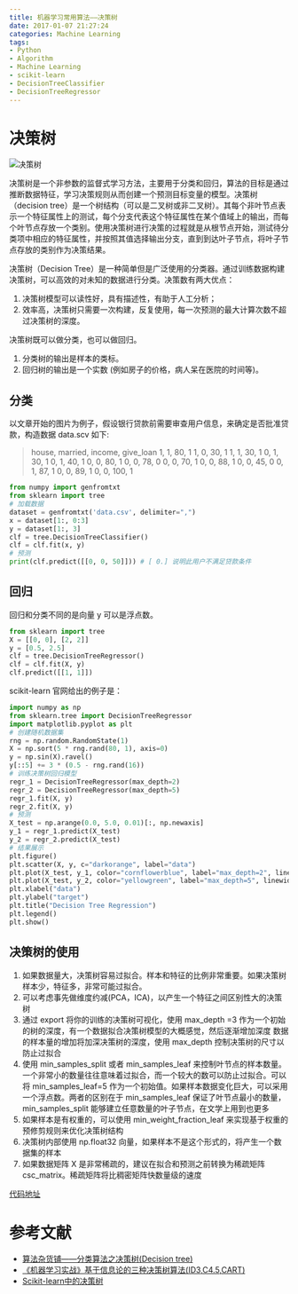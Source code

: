 ```yaml
---
title: 机器学习常用算法——决策树
date: 2017-01-07 21:27:24
categories: Machine Learning
tags:
- Python
- Algorithm
- Machine Learning
- scikit-learn
- DecisionTreeClassifier
- DecisionTreeRegressor
---
```

# 决策树

<img src="/assets/img/决策树.png" alt="决策树">

决策树是一个非参数的监督式学习方法，主要用于分类和回归，算法的目标是通过推断数据特征，学习决策规则从而创建一个预测目标变量的模型。决策树（decision tree）是一个树结构（可以是二叉树或非二叉树）。其每个非叶节点表示一个特征属性上的测试，每个分支代表这个特征属性在某个值域上的输出，而每个叶节点存放一个类别。使用决策树进行决策的过程就是从根节点开始，测试待分类项中相应的特征属性，并按照其值选择输出分支，直到到达叶子节点，将叶子节点存放的类别作为决策结果。
<!-- more -->
决策树（Decision Tree）是一种简单但是广泛使用的分类器。通过训练数据构建决策树，可以高效的对未知的数据进行分类。决策数有两大优点：
1. 决策树模型可以读性好，具有描述性，有助于人工分析；
2. 效率高，决策树只需要一次构建，反复使用，每一次预测的最大计算次数不超过决策树的深度。

决策树既可以做分类，也可以做回归。
1. 分类树的输出是样本的类标。
2. 回归树的输出是一个实数 (例如房子的价格，病人呆在医院的时间等)。	

## 分类

以文章开始的图片为例子，假设银行贷款前需要审查用户信息，来确定是否批准贷款，构造数据 data.scv 如下:

> house, married, income, give_loan
1, 1, 80, 1
1, 0, 30, 1
1, 1, 30, 1
0, 1, 30, 1
0, 1, 40, 1
0, 0, 80, 1
0, 0, 78, 0
0, 0, 70, 1
0, 0, 88, 1
0, 0, 45, 0
0, 1, 87, 1
0, 0, 89, 1
0, 0, 100, 1

```python
from numpy import genfromtxt
from sklearn import tree
# 加载数据
dataset = genfromtxt('data.csv', delimiter=",")
x = dataset[1:, 0:3]
y = dataset[1:, 3]
clf = tree.DecisionTreeClassifier()
clf = clf.fit(x, y)
# 预测
print(clf.predict([[0, 0, 50]])) # [ 0.] 说明此用户不满足贷款条件
```

## 回归

回归和分类不同的是向量 y 可以是浮点数。

```python
from sklearn import tree
X = [[0, 0], [2, 2]]
y = [0.5, 2.5]
clf = tree.DecisionTreeRegressor()
clf = clf.fit(X, y)
clf.predict([[1, 1]])
```

scikit-learn 官网给出的例子是：

```python
import numpy as np
from sklearn.tree import DecisionTreeRegressor
import matplotlib.pyplot as plt
# 创建随机数据集
rng = np.random.RandomState(1)
X = np.sort(5 * rng.rand(80, 1), axis=0)
y = np.sin(X).ravel()
y[::5] += 3 * (0.5 - rng.rand(16))
# 训练决策树回归模型
regr_1 = DecisionTreeRegressor(max_depth=2)
regr_2 = DecisionTreeRegressor(max_depth=5)
regr_1.fit(X, y)
regr_2.fit(X, y)
# 预测
X_test = np.arange(0.0, 5.0, 0.01)[:, np.newaxis]
y_1 = regr_1.predict(X_test)
y_2 = regr_2.predict(X_test)
# 结果展示
plt.figure()
plt.scatter(X, y, c="darkorange", label="data")
plt.plot(X_test, y_1, color="cornflowerblue", label="max_depth=2", linewidth=2)
plt.plot(X_test, y_2, color="yellowgreen", label="max_depth=5", linewidth=2)
plt.xlabel("data")
plt.ylabel("target")
plt.title("Decision Tree Regression")
plt.legend()
plt.show()
```

## 决策树的使用

1. 如果数据量大，决策树容易过拟合。样本和特征的比例非常重要。如果决策树样本少，特征多，非常可能过拟合。
2. 可以考虑事先做维度约减(PCA，ICA)，以产生一个特征之间区别性大的决策树
3. 通过 export 将你的训练的决策树可视化，使用 max_depth =3 作为一个初始的树的深度，有一个数据拟合决策树模型的大概感觉，然后逐渐增加深度
数据的样本量的增加将加深决策树的深度，使用 max_depth 控制决策树的尺寸以防止过拟合
4. 使用 min_samples_split 或者 min_samples_leaf 来控制叶节点的样本数量。一个非常小的数量往往意味着过拟合，而一个较大的数可以防止过拟合。可以将 min_samples_leaf=5 作为一个初始值。如果样本数据变化巨大，可以采用一个浮点数。两者的区别在于 min_samples_leaf 保证了叶节点最小的数量，min_samples_split 能够建立任意数量的叶子节点，在文学上用到也更多
5. 如果样本是有权重的，可以使用 min_weight_fraction_leaf 来实现基于权重的预修剪规则来优化决策树结构
6. 决策树内部使用 np.float32 向量，如果样本不是这个形式的，将产生一个数据集的样本
7. 如果数据矩阵 X 是非常稀疏的，建议在拟合和预测之前转换为稀疏矩阵 csc_matrix。稀疏矩阵将比稠密矩阵快数量级的速度

[代码地址](https://github.com/Leo555/scikit-learn_demo/tree/master/03DecisionTree)

# 参考文献
- [算法杂货铺——分类算法之决策树(Decision tree)](http://www.cnblogs.com/leoo2sk/archive/2010/09/19/decision-tree.html)
- [《机器学习实战》基于信息论的三种决策树算法(ID3,C4.5,CART)](http://blog.csdn.net/gamer_gyt/article/details/51242815)
- [Scikit-learn中的决策树](http://python.jobbole.com/86911/)

